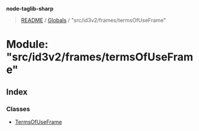**node-taglib-sharp**

> [README](../README.md) / [Globals](../globals.md) / "src/id3v2/frames/termsOfUseFrame"

# Module: "src/id3v2/frames/termsOfUseFrame"

## Index

### Classes

* [TermsOfUseFrame](../classes/_src_id3v2_frames_termsofuseframe_.termsofuseframe.md)
